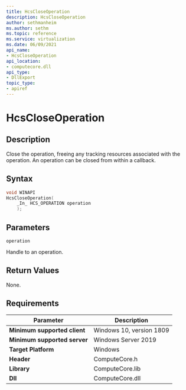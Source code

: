 ```yaml
---
title: HcsCloseOperation
description: HcsCloseOperation
author: sethmanheim
ms.author: sethm
ms.topic: reference
ms.service: virtualization
ms.date: 06/09/2021
api_name:
- HcsCloseOperation
api_location:
- computecore.dll
api_type:
- DllExport
topic_type: 
- apiref
---
```

# HcsCloseOperation

## Description

Close the operation, freeing any tracking resources associated with the operation. An operation can be closed from within a callback.

## Syntax

```cpp
void WINAPI
HcsCloseOperation(
    _In_ HCS_OPERATION operation
    );
```

## Parameters

`operation`

Handle to an operation.

## Return Values

None.

## Requirements

|Parameter|Description|
|---|---|
| **Minimum supported client** | Windows 10, version 1809 |
| **Minimum supported server** | Windows Server 2019 |
| **Target Platform** | Windows |
| **Header** | ComputeCore.h |
| **Library** | ComputeCore.lib |
| **Dll** | ComputeCore.dll |
